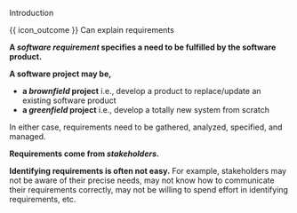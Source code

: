 <span id="title">Introduction</span>

<span id="prereqs"></span>

<span id="outcomes">{{ icon_outcome }} Can explain requirements</span>

<div id="body">

**A _software requirement_ specifies a need to be fulfilled by the software product.**

**A software project may be,**
* **a _brownfield_ project** i.e., develop a product to replace/update an existing software product
* **a _greenfield_ project** i.e., develop a totally new system from scratch

In either case, requirements need to be gathered, analyzed, specified, and managed.

**Requirements come from _stakeholders_.**

<box type="definition" seamless>
<include src="../../common/definitions.md#def-stakeholder" trim />
</box>

**Identifying requirements is often not easy.** For example, stakeholders may not be aware of their precise needs, may not know how to communicate their requirements correctly, may not be willing to spend effort in identifying requirements, etc.

<!-- TODO: add more details -->

</div>

<div id="extras">
<include src="exercisesPanel.md" boilerplate/>
</div>
